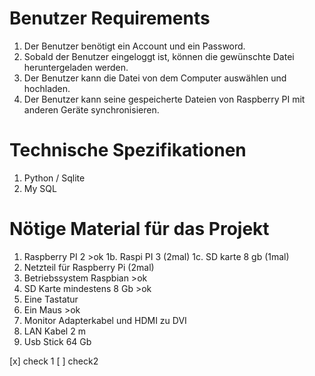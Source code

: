 # Benutzer Requirements 

 1. Der Benutzer benötigt ein Account und ein Password.
 2. Sobald der Benutzer eingeloggt ist, können die gewünschte Datei heruntergeladen werden.
 3. Der Benutzer kann die Datei von dem Computer auswählen und hochladen.
 4. Der Benutzer kann seine gespeicherte Dateien von Raspberry PI mit anderen Geräte synchronisieren.

# Technische Spezifikationen
1. Python / Sqlite
2. My SQL 


# Nötige Material für das Projekt

1.  Raspberry PI 2 >ok
1b. Raspi PI 3 (2mal)
1c. SD karte 8 gb (1mal)
2.  Netzteil für  Raspberry Pi (2mal)
3.  Betriebssystem Raspbian >ok
4.  SD Karte mindestens 8 Gb >ok
5.  Eine Tastatur
6.  Ein Maus >ok
7.  Monitor Adapterkabel und HDMI zu DVI
8.  LAN Kabel 2 m
9.  Usb Stick 64 Gb 


[x] check 1
[ ] check2

